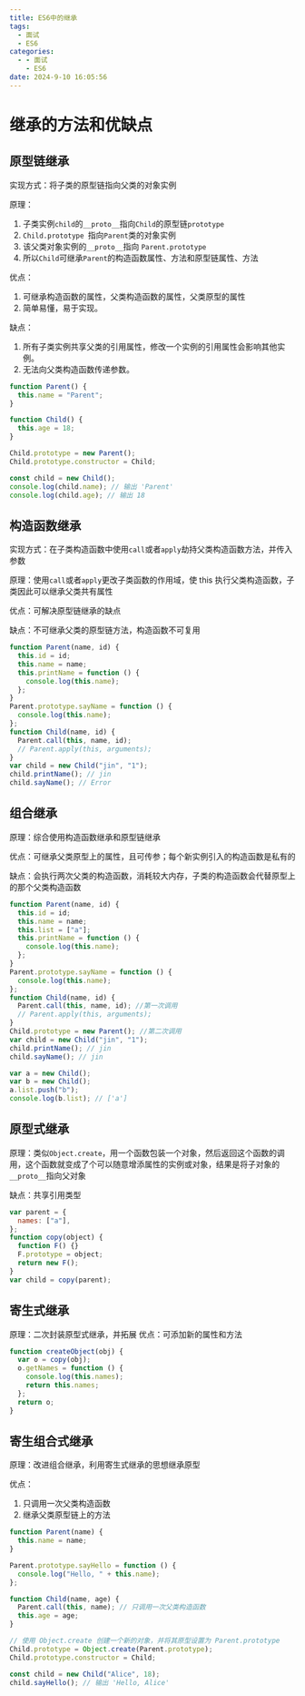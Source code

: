 ```yaml
---
title: ES6中的继承
tags:
  - 面试
  - ES6
categories:
  - - 面试
    - ES6
date: 2024-9-10 16:05:56
---
```


<!-- @format -->

# 继承的方法和优缺点

## 原型链继承

实现方式：将子类的原型链指向父类的对象实例

原理：

1. 子类实例`child`的`__proto__`指向`Child`的原型链`prototype`
2. `Child.prototype `指向`Parent`类的对象实例
3. 该父类对象实例的`__proto__`指向 `Parent.prototype`
4. 所以`Child`可继承`Parent`的构造函数属性、方法和原型链属性、方法

优点：

1. 可继承构造函数的属性，父类构造函数的属性，父类原型的属性
2. 简单易懂，易于实现。

缺点：

1. 所有子类实例共享父类的引用属性，修改一个实例的引用属性会影响其他实例。
2. 无法向父类构造函数传递参数。

```js
function Parent() {
  this.name = "Parent";
}

function Child() {
  this.age = 18;
}

Child.prototype = new Parent();
Child.prototype.constructor = Child;

const child = new Child();
console.log(child.name); // 输出 'Parent'
console.log(child.age); // 输出 18
```

## 构造函数继承

实现方式：在子类构造函数中使用`call`或者`apply`劫持父类构造函数方法，并传入参数

原理：使用`call`或者`apply`更改子类函数的作用域，使 this 执行父类构造函数，子类因此可以继承父类共有属性

优点：可解决原型链继承的缺点

缺点：不可继承父类的原型链方法，构造函数不可复用

```js
function Parent(name, id) {
  this.id = id;
  this.name = name;
  this.printName = function () {
    console.log(this.name);
  };
}
Parent.prototype.sayName = function () {
  console.log(this.name);
};
function Child(name, id) {
  Parent.call(this, name, id);
  // Parent.apply(this, arguments);
}
var child = new Child("jin", "1");
child.printName(); // jin
child.sayName(); // Error
```

## 组合继承

原理：综合使用构造函数继承和原型链继承

优点：可继承父类原型上的属性，且可传参；每个新实例引入的构造函数是私有的

缺点：会执行两次父类的构造函数，消耗较大内存，子类的构造函数会代替原型上的那个父类构造函数

```js
function Parent(name, id) {
  this.id = id;
  this.name = name;
  this.list = ["a"];
  this.printName = function () {
    console.log(this.name);
  };
}
Parent.prototype.sayName = function () {
  console.log(this.name);
};
function Child(name, id) {
  Parent.call(this, name, id); //第一次调用
  // Parent.apply(this, arguments);
}
Child.prototype = new Parent(); //第二次调用
var child = new Child("jin", "1");
child.printName(); // jin
child.sayName(); // jin

var a = new Child();
var b = new Child();
a.list.push("b");
console.log(b.list); // ['a']
```

## 原型式继承

原理：类似`Object.create`，用一个函数包装一个对象，然后返回这个函数的调用，这个函数就变成了个可以随意增添属性的实例或对象，结果是将子对象的`__proto__`指向父对象

缺点：共享引用类型

```js
var parent = {
  names: ["a"],
};
function copy(object) {
  function F() {}
  F.prototype = object;
  return new F();
}
var child = copy(parent);
```

## 寄生式继承

原理：二次封装原型式继承，并拓展
优点：可添加新的属性和方法

```js
function createObject(obj) {
  var o = copy(obj);
  o.getNames = function () {
    console.log(this.names);
    return this.names;
  };
  return o;
}
```

## 寄生组合式继承

原理：改进组合继承，利用寄生式继承的思想继承原型

优点：

1. 只调用一次父类构造函数
2. 继承父类原型链上的方法

```js
function Parent(name) {
  this.name = name;
}

Parent.prototype.sayHello = function () {
  console.log("Hello, " + this.name);
};

function Child(name, age) {
  Parent.call(this, name); // 只调用一次父类构造函数
  this.age = age;
}

// 使用 Object.create 创建一个新的对象，并将其原型设置为 Parent.prototype
Child.prototype = Object.create(Parent.prototype);
Child.prototype.constructor = Child;

const child = new Child("Alice", 18);
child.sayHello(); // 输出 'Hello, Alice'
```

<!-- @format -->
